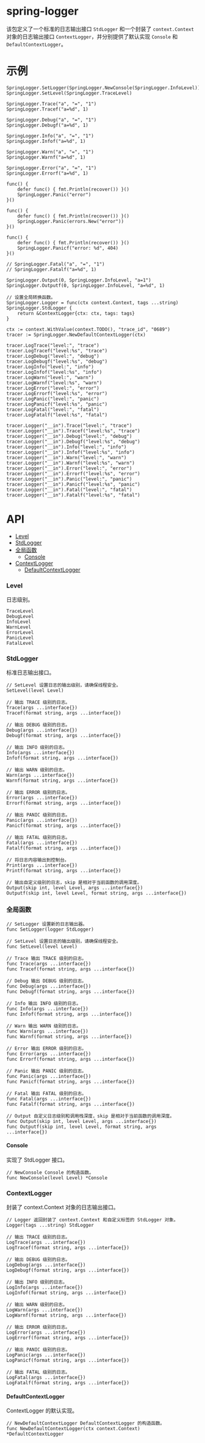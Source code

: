 # spring-logger

该包定义了一个标准的日志输出接口 `StdLogger` 和一个封装了 `context.Context`
对象的日志输出接口 `ContextLogger`，并分别提供了默认实现 `Console` 和
`DefaultContextLogger`。

# 示例

```
SpringLogger.SetLogger(SpringLogger.NewConsole(SpringLogger.InfoLevel))
SpringLogger.SetLevel(SpringLogger.TraceLevel)

SpringLogger.Trace("a", "=", "1")
SpringLogger.Tracef("a=%d", 1)

SpringLogger.Debug("a", "=", "1")
SpringLogger.Debugf("a=%d", 1)

SpringLogger.Info("a", "=", "1")
SpringLogger.Infof("a=%d", 1)

SpringLogger.Warn("a", "=", "1")
SpringLogger.Warnf("a=%d", 1)

SpringLogger.Error("a", "=", "1")
SpringLogger.Errorf("a=%d", 1)

func() {
    defer func() { fmt.Println(recover()) }()
    SpringLogger.Panic("error")
}()

func() {
    defer func() { fmt.Println(recover()) }()
    SpringLogger.Panic(errors.New("error"))
}()

func() {
    defer func() { fmt.Println(recover()) }()
    SpringLogger.Panicf("error: %d", 404)
}()

// SpringLogger.Fatal("a", "=", "1")
// SpringLogger.Fatalf("a=%d", 1)

SpringLogger.Output(0, SpringLogger.InfoLevel, "a=1")
SpringLogger.Outputf(0, SpringLogger.InfoLevel, "a=%d", 1)
```

```
// 设置全局转换函数。
SpringLogger.Logger = func(ctx context.Context, tags ...string) SpringLogger.StdLogger {
    return &ContextLogger{ctx: ctx, tags: tags}
}

ctx := context.WithValue(context.TODO(), "trace_id", "0689")
tracer := SpringLogger.NewDefaultContextLogger(ctx)

tracer.LogTrace("level:", "trace")
tracer.LogTracef("level:%s", "trace")
tracer.LogDebug("level:", "debug")
tracer.LogDebugf("level:%s", "debug")
tracer.LogInfo("level:", "info")
tracer.LogInfof("level:%s", "info")
tracer.LogWarn("level:", "warn")
tracer.LogWarnf("level:%s", "warn")
tracer.LogError("level:", "error")
tracer.LogErrorf("level:%s", "error")
tracer.LogPanic("level:", "panic")
tracer.LogPanicf("level:%s", "panic")
tracer.LogFatal("level:", "fatal")
tracer.LogFatalf("level:%s", "fatal")

tracer.Logger("__in").Trace("level:", "trace")
tracer.Logger("__in").Tracef("level:%s", "trace")
tracer.Logger("__in").Debug("level:", "debug")
tracer.Logger("__in").Debugf("level:%s", "debug")
tracer.Logger("__in").Info("level:", "info")
tracer.Logger("__in").Infof("level:%s", "info")
tracer.Logger("__in").Warn("level:", "warn")
tracer.Logger("__in").Warnf("level:%s", "warn")
tracer.Logger("__in").Error("level:", "error")
tracer.Logger("__in").Errorf("level:%s", "error")
tracer.Logger("__in").Panic("level:", "panic")
tracer.Logger("__in").Panicf("level:%s", "panic")
tracer.Logger("__in").Fatal("level:", "fatal")
tracer.Logger("__in").Fatalf("level:%s", "fatal")
```

# API

- [Level](#level)
- [StdLogger](#stdlogger)
- [全局函数](#全局函数)
	- [Console](#console)
- [ContextLogger](#contextlogger)
	- [DefaultContextLogger](#defaultcontextlogger)


### Level

日志级别。

	TraceLevel
	DebugLevel
	InfoLevel
	WarnLevel
	ErrorLevel
	PanicLevel
	FatalLevel

### StdLogger

标准日志输出接口。

    // SetLevel 设置日志的输出级别，请确保线程安全。
	SetLevel(level Level)

	// 输出 TRACE 级别的日志。
	Trace(args ...interface{})
	Tracef(format string, args ...interface{})

	// 输出 DEBUG 级别的日志。
	Debug(args ...interface{})
	Debugf(format string, args ...interface{})

	// 输出 INFO 级别的日志。
	Info(args ...interface{})
	Infof(format string, args ...interface{})

	// 输出 WARN 级别的日志。
	Warn(args ...interface{})
	Warnf(format string, args ...interface{})

	// 输出 ERROR 级别的日志。
	Error(args ...interface{})
	Errorf(format string, args ...interface{})

	// 输出 PANIC 级别的日志。
	Panic(args ...interface{})
	Panicf(format string, args ...interface{})

	// 输出 FATAL 级别的日志。
	Fatal(args ...interface{})
	Fatalf(format string, args ...interface{})

	// 将日志内容输出到控制台。
	Print(args ...interface{})
	Printf(format string, args ...interface{})

	// 输出自定义级别的日志，skip 是相对于当前函数的调用深度。
	Output(skip int, level Level, args ...interface{})
	Outputf(skip int, level Level, format string, args ...interface{})

### 全局函数

	// SetLogger 设置新的日志输出器。
	func SetLogger(logger StdLogger)

	// SetLevel 设置日志的输出级别，请确保线程安全。
	func SetLevel(level Level)

	// Trace 输出 TRACE 级别的日志。
	func Trace(args ...interface{})
	func Tracef(format string, args ...interface{})

	// Debug 输出 DEBUG 级别的日志。
	func Debug(args ...interface{})
	func Debugf(format string, args ...interface{})

	// Info 输出 INFO 级别的日志。
	func Info(args ...interface{})
	func Infof(format string, args ...interface{})

	// Warn 输出 WARN 级别的日志。
	func Warn(args ...interface{})
	func Warnf(format string, args ...interface{})

	// Error 输出 ERROR 级别的日志。
	func Error(args ...interface{})
	func Errorf(format string, args ...interface{})

	// Panic 输出 PANIC 级别的日志。
	func Panic(args ...interface{})
	func Panicf(format string, args ...interface{})

	// Fatal 输出 FATAL 级别的日志。
	func Fatal(args ...interface{})
	func Fatalf(format string, args ...interface{})

	// Output 自定义日志级别和调用栈深度，skip 是相对于当前函数的调用深度。
	func Output(skip int, level Level, args ...interface{})
	func Outputf(skip int, level Level, format string, args ...interface{})

#### Console

实现了 StdLogger 接口。

    // NewConsole Console 的构造函数。
    func NewConsole(level Level) *Console

### ContextLogger

封装了 context.Context 对象的日志输出接口。

	// Logger 返回封装了 context.Context 和自定义标签的 StdLogger 对象。
	Logger(tags ...string) StdLogger

	// 输出 TRACE 级别的日志。
	LogTrace(args ...interface{})
	LogTracef(format string, args ...interface{})

	// 输出 DEBUG 级别的日志。
	LogDebug(args ...interface{})
	LogDebugf(format string, args ...interface{})

	// 输出 INFO 级别的日志。
	LogInfo(args ...interface{})
	LogInfof(format string, args ...interface{})

	// 输出 WARN 级别的日志。
	LogWarn(args ...interface{})
	LogWarnf(format string, args ...interface{})

	// 输出 ERROR 级别的日志。
	LogError(args ...interface{})
	LogErrorf(format string, args ...interface{})

	// 输出 PANIC 级别的日志。
	LogPanic(args ...interface{})
	LogPanicf(format string, args ...interface{})

	// 输出 FATAL 级别的日志。
	LogFatal(args ...interface{})
	LogFatalf(format string, args ...interface{})

#### DefaultContextLogger

ContextLogger 的默认实现。

	// NewDefaultContextLogger DefaultContextLogger 的构造函数。
	func NewDefaultContextLogger(ctx context.Context) *DefaultContextLogger